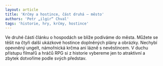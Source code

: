 ```yaml
---
layout: article
title: 'Krčmy a hostince, část druhá – město'
authors: 'Petr „ilgir“ Chval'
tags: 'historie, hry, krčmy, hostince'
---
```


Ve druhé části článku o hospodách se blíže podíváme do města. Můžete se těšit na čtyři další ukázkové hostince doplněných plány a obrázky. Nechybí opevněný ungelt, námořnická krčma ani lázně s nevěstincem. V duchu přístupu filmařů a hráčů RPG si z historie vybereme jen to atraktivní a zbytek dotvoříme podle svých představ.
